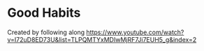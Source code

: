 # Good Habits
Created by following along https://www.youtube.com/watch?v=I72uD8ED73U&list=TLPQMTYxMDIwMjRF7Ji7EUH5_g&index=2